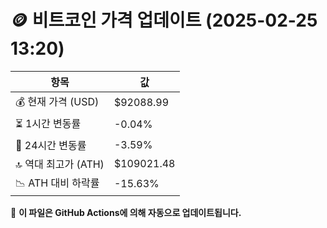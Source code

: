 # 🪙 비트코인 가격 업데이트 (2025-02-25 13:20)

| 항목                | 값 |
|--------------------|----------------|
| 💰 현재 가격 (USD) | $92088.99 |
| ⏳ 1시간 변동률    | -0.04% |
| 📆 24시간 변동률   | -3.59% |
| 🔝 역대 최고가 (ATH) | $109021.48 |
| 📉 ATH 대비 하락률 | -15.63% |

🔄 **이 파일은 GitHub Actions에 의해 자동으로 업데이트됩니다.**
